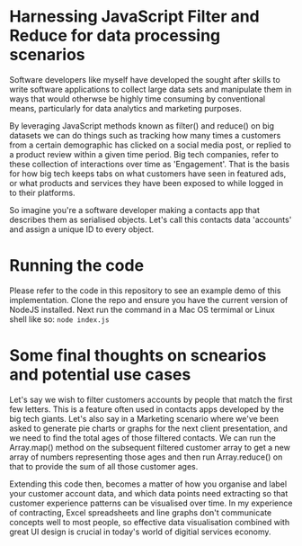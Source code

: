 # Harnessing JavaScript Filter and Reduce for data processing scenarios

Software developers like myself have developed the sought after skills to write software applications to collect large data sets and manipulate them in ways that would otherwse be highly time consuming by conventional means, particularly for data analytics and marketing purposes.

By leveraging JavaScript methods known as filter() and reduce() on big datasets we can do things such as tracking how many times a customers from a certain demographic has clicked on a social media post, or replied to a product review within a given time period. Big tech companies, refer to these collection of interactions over time as 'Engagement'. That is the basis for how big tech keeps tabs on what customers have seen in featured ads, or what products and services they have been exposed to while logged in to their platforms.

So imagine you're a software developer making a contacts app that describes them as serialised objects. Let's call this contacts data 'accounts' and assign a unique ID to every object.

# Running the code

Please refer to the code in this repository to see an example demo of this implementation.
Clone the repo and ensure you have the current version of NodeJS installed.
Next run the command in a Mac OS termimal or Linux shell like so:
`node index.js`

# Some final thoughts on scnearios and potential use cases

Let's say we wish to filter customers accounts by people that match the first few letters. This is a feature often used in contacts apps developed by the big tech giants. Let's also say in a Marketing scenario where we've been asked to generate pie charts or graphs for the next client presentation, and we need to find the total ages of those filtered contacts. We can run the Array.map() method on the subsequent filtered customer array to get a new array of numbers representing those ages and then run Array.reduce() on that to provide the sum of all those customer ages.

Extending this code then, becomes a matter of how you organise and label your customer account data, and which data points need extracting so that customer experience patterns can be visualised over time. In my experience of contracting, Excel spreadsheets and line graphs don't communicate concepts well to most people, so effective data visualisation combined with great UI design is crucial in today's world of digitial services economy.
